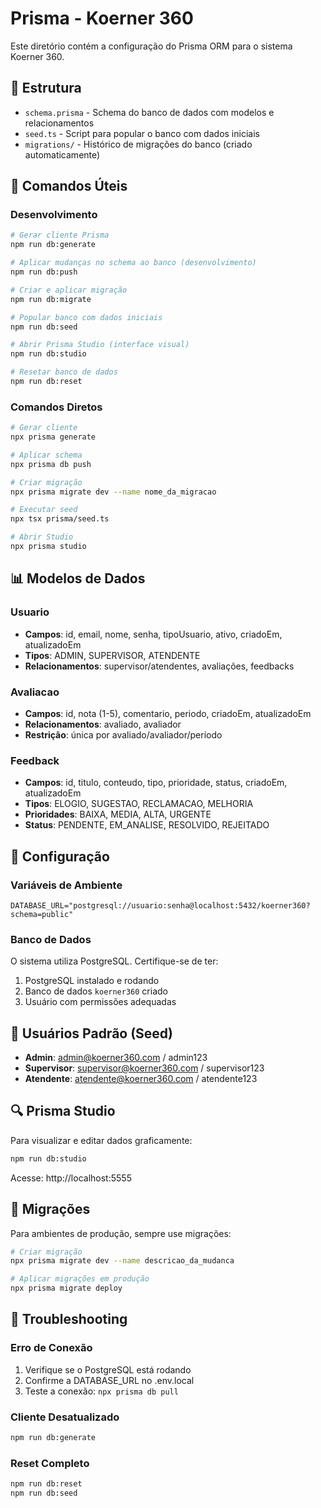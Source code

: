 # Prisma - Koerner 360

Este diretório contém a configuração do Prisma ORM para o sistema Koerner 360.

## 📁 Estrutura

- `schema.prisma` - Schema do banco de dados com modelos e relacionamentos
- `seed.ts` - Script para popular o banco com dados iniciais
- `migrations/` - Histórico de migrações do banco (criado automaticamente)

## 🚀 Comandos Úteis

### Desenvolvimento
```bash
# Gerar cliente Prisma
npm run db:generate

# Aplicar mudanças no schema ao banco (desenvolvimento)
npm run db:push

# Criar e aplicar migração
npm run db:migrate

# Popular banco com dados iniciais
npm run db:seed

# Abrir Prisma Studio (interface visual)
npm run db:studio

# Resetar banco de dados
npm run db:reset
```

### Comandos Diretos
```bash
# Gerar cliente
npx prisma generate

# Aplicar schema
npx prisma db push

# Criar migração
npx prisma migrate dev --name nome_da_migracao

# Executar seed
npx tsx prisma/seed.ts

# Abrir Studio
npx prisma studio
```

## 📊 Modelos de Dados

### Usuario
- **Campos**: id, email, nome, senha, tipoUsuario, ativo, criadoEm, atualizadoEm
- **Tipos**: ADMIN, SUPERVISOR, ATENDENTE
- **Relacionamentos**: supervisor/atendentes, avaliações, feedbacks

### Avaliacao
- **Campos**: id, nota (1-5), comentario, periodo, criadoEm, atualizadoEm
- **Relacionamentos**: avaliado, avaliador
- **Restrição**: única por avaliado/avaliador/período

### Feedback
- **Campos**: id, titulo, conteudo, tipo, prioridade, status, criadoEm, atualizadoEm
- **Tipos**: ELOGIO, SUGESTAO, RECLAMACAO, MELHORIA
- **Prioridades**: BAIXA, MEDIA, ALTA, URGENTE
- **Status**: PENDENTE, EM_ANALISE, RESOLVIDO, REJEITADO

## 🔧 Configuração

### Variáveis de Ambiente
```env
DATABASE_URL="postgresql://usuario:senha@localhost:5432/koerner360?schema=public"
```

### Banco de Dados
O sistema utiliza PostgreSQL. Certifique-se de ter:
1. PostgreSQL instalado e rodando
2. Banco de dados `koerner360` criado
3. Usuário com permissões adequadas

## 👥 Usuários Padrão (Seed)

- **Admin**: admin@koerner360.com / admin123
- **Supervisor**: supervisor@koerner360.com / supervisor123
- **Atendente**: atendente@koerner360.com / atendente123

## 🔍 Prisma Studio

Para visualizar e editar dados graficamente:
```bash
npm run db:studio
```
Acesse: http://localhost:5555

## 📝 Migrações

Para ambientes de produção, sempre use migrações:
```bash
# Criar migração
npx prisma migrate dev --name descricao_da_mudanca

# Aplicar migrações em produção
npx prisma migrate deploy
```

## 🚨 Troubleshooting

### Erro de Conexão
1. Verifique se o PostgreSQL está rodando
2. Confirme a DATABASE_URL no .env.local
3. Teste a conexão: `npx prisma db pull`

### Cliente Desatualizado
```bash
npm run db:generate
```

### Reset Completo
```bash
npm run db:reset
npm run db:seed
```